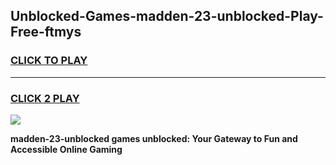 
## Unblocked-Games-madden-23-unblocked-Play-Free-ftmys
<h3>
<a href="https://premium76.site?title=madden-23-unblocked&ref=18A1">CLICK TO PLAY</a></h3>
<hr>

<h3>
<a href="https://premium76.site?title=madden-23-unblocked&ref=18A1">CLICK 2 PLAY</a>
  
</h3>

<a href="https://premium76.site?title=madden-23-unblocked&ref=18A1"><img src="https://clearcache.store/games.png"></a>


**madden-23-unblocked games unblocked: Your Gateway to Fun and Accessible Online Gaming**
